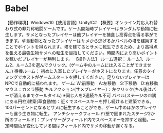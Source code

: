 # Babel
【動作環境】Windows10【使用言語】Unity/C#
【概要】オンライン対応入れ替わり式の非対称戦闘ゲームです。ゲーム開始時プレイヤーはランダムな動物に転生します。サメとなったプレイヤーは他プレイヤーを捕食し高得点を得る事ができます。草食動物となったプレイヤーはサメから逃げるかバベルの塔を建築することでポイントを得られます。塔を建てるとサメに転生できるため、より高得点を狙える最強生物サメへの転生を目指してください。時間内により高いポイントを稼いだプレイヤーが勝利します。
【操作方法】
ルーム選択：
ルーム1、ルーム2、ルーム3を選んでクリック。(ゲーム中のルームには入ることができません。)
待機ルーム：
初めに入室したプレイヤーがホストになります。任意のタイミングでホストがゲームスタートを押してください。足りないプレイヤーはNPCで自動的に補われます。
ゲーム:
W:前移動　A:左移動　S:下移動　D:右移動　マウス：カメラ移動
キルアクション(サメプレイヤー）：左クリック(キル後はバーが消えるまでクールタイム)
※同じ人を2連続キル不可
バベル(ステージの四隅にある円柱)建築(草食動物)：近くでスペースキーを押し続けると建築できる。100パーセントになるとサメに転生することができ、ゲーム中のほかのプレイヤーも違う生き物に転生。
アンチシャークフィールド(壁で囲まれたステージ2か所のフィールド)：プレイヤーがフィールド内でスペースキーを押すと起動。一定時間色が変化している間はフィールド内でサメの移動が遅くなる。
